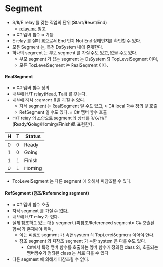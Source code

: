 # Segment

- S/R/E relay 를 갖는 작업의 단위 (**S**tart/**R**eset/**E**nd)
    - [relay.md](relay.md) 참고
- $\approx$ C# 멤버 함수 $\approx$ 기능
- E relay 를 살펴 봄으로써 End 인지 Not End 상태인지를 확인할 수 있다.
- 모든 Segment 는, 특정 DsSystem 내에 존재한다.
- 하나의 segment 는 부모 segment 를 가질 수도 있고, 없을 수도 있다.
    - 부모 segment 가 없는 segment 는 DsSystem 의 TopLevelSegment 이며,
    - 모든 TopLevelSegment 는 RealSegment 이다.

#### RealSegment
- $\approx$ C# 멤버 함수 정의
- 내부에 H/T relay(**H**ead, **T**ail) 를 갖는다.
- 내부에 자식 segment 들을 가질 수 있다.
    - 자식 segment 는 RealSegment 일 수도 있고, $\approx$ C# local 함수 정의 및 호출
    - RefSegment 일 수도 있다. $\approx$ C# 멤버 함수 호출
- H/T relay 의 조합으로 segment 의 상태를 R/G/H/F (**R**eady/**G**oing/**H**oming/**F**inish)로 표현한다.

| H | T | Status |
| ----- | ---- | ---- |
| 0 | 0 | Ready |
| 1 | 0 | Going |
| 1 | 1 | Finish |
| 0 | 1 | Homing |
- TopLevelSegment 는 다른 segment 에 의해서 피참조될 수 있다.

#### RefSegment (참조/Referencing segment)
- $\approx$ C# 멤버 함수 호출
- 자식 segment 를 가질 수 <ins>없다.</ins>
- 내부에 H/T relay 가 없다.
- 실제 참조하고 있는 대상 segment (피참조/Referenced segment$\approx$ C# 호출된 함수)가 존재해야 하며,
    - 이는 피참조 segment 가 속한 system 의 TopLevelSegment 이어야 한다.
    - 참조 segment 와 피참조 segment 가 속한 system 은 다를 수도 있다.
        - C#에서 특정 멤버 함수를 호출하는 멤버 함수가 정의된 class 와, 호출되는 멤버함수가 정의된 class 는 서로 다를 수 있다.
- 다른 segment 에 의해서 피참조될 수 없다.
